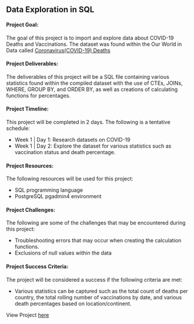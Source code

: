 ## Data Exploration in SQL
#### Project Goal:
The goal of this project is to import and explore data about COVID-19 Deaths and Vaccinations. The dataset was found within the Our World in Data called [Coronavirus(COVID-19) Deaths](https://ourworldindata.org/covid-deaths)

#### Project Deliverables:
The deliverables of this project will be a SQL file containing various statistics found within the compiled dataset with the use of CTEs, JOINs, WHERE, GROUP BY, and ORDER BY, as well as creations of calculating functions for percentages.

#### Project Timeline:
This project will be completed in 2 days. The following is a tentative schedule:

* Week 1 | Day 1: Research datasets on COVID-19
* Week 1 | Day 2: Explore the dataset for various statistics such as vaccination status and death percentage.

#### Project Resources:
The following resources will be used for this project:
* SQL programming language
* PostgreSQL pgadmin4 environment

#### Project Challenges:
The following are some of the challenges that may be encountered during this project:

* Troubleshooting errors that may occur when creating the calculation functions.
* Exclusions of null values within the data

#### Project Success Criteria:
The project will be considered a success if the following criteria are met:
* Various statistics can be captured such as the total count of deaths per country, the total rolling number of vaccinations by date, and various death percentages based on location/continent.

View Project [here]( https://github.com/alexaryanfisher/Portfolio/blob/master/DataExploration-SQL/covid_death_vaccinations.sql)
